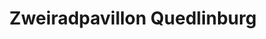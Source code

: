 ---
title: "Zweiradpavillon Quedlinburg"
url: /quedlinburg/zweiradpavillon-quedlinburg/
shop: Fahrrad
---
